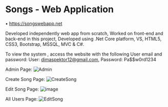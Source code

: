 # Songs - Web Application

•	https://songswebapp.net

Developed independently web app from scratch, Worked on front-end and back-end in this project, Developed using .Net Core platform, VS, HTML5, CSS3, Bootstrap, MSSQL, MVC & C#.

To view the system , access the website with the following User email and password:
User: dimaspektor12@gmail.com, Password: Pa$$w0rd1234

Admin Page:
![Admin](https://user-images.githubusercontent.com/55385057/80740902-74530180-8b21-11ea-85ac-0e3936615d96.JPG)

Create Song Page:
![CreateSong](https://user-images.githubusercontent.com/55385057/80740538-e545e980-8b20-11ea-8421-ff02792340c7.JPG)

Edit Song Page:
![image](https://user-images.githubusercontent.com/55385057/80740783-48378080-8b21-11ea-97a9-d645064bc319.png)

All Users Page:
![EditSong](https://user-images.githubusercontent.com/55385057/80740541-e5de8000-8b20-11ea-91b6-8888c0621797.JPG)


